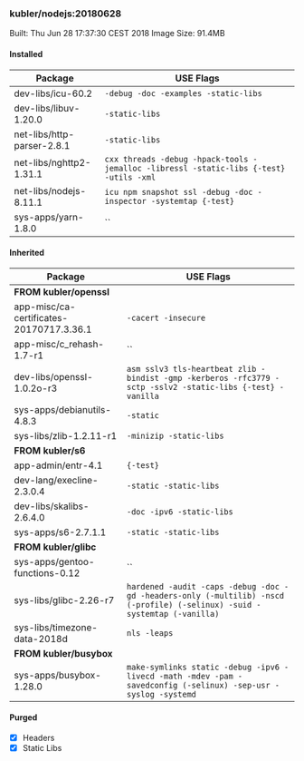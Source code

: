 ### kubler/nodejs:20180628

Built: Thu Jun 28 17:37:30 CEST 2018
Image Size: 91.4MB

#### Installed
Package | USE Flags
--------|----------
dev-libs/icu-60.2 | `-debug -doc -examples -static-libs`
dev-libs/libuv-1.20.0 | `-static-libs`
net-libs/http-parser-2.8.1 | `-static-libs`
net-libs/nghttp2-1.31.1 | `cxx threads -debug -hpack-tools -jemalloc -libressl -static-libs {-test} -utils -xml`
net-libs/nodejs-8.11.1 | `icu npm snapshot ssl -debug -doc -inspector -systemtap {-test}`
sys-apps/yarn-1.8.0 | ``
#### Inherited
Package | USE Flags
--------|----------
**FROM kubler/openssl** |
app-misc/ca-certificates-20170717.3.36.1 | `-cacert -insecure`
app-misc/c_rehash-1.7-r1 | ``
dev-libs/openssl-1.0.2o-r3 | `asm sslv3 tls-heartbeat zlib -bindist -gmp -kerberos -rfc3779 -sctp -sslv2 -static-libs {-test} -vanilla`
sys-apps/debianutils-4.8.3 | `-static`
sys-libs/zlib-1.2.11-r1 | `-minizip -static-libs`
**FROM kubler/s6** |
app-admin/entr-4.1 | `{-test}`
dev-lang/execline-2.3.0.4 | `-static -static-libs`
dev-libs/skalibs-2.6.4.0 | `-doc -ipv6 -static-libs`
sys-apps/s6-2.7.1.1 | `-static -static-libs`
**FROM kubler/glibc** |
sys-apps/gentoo-functions-0.12 | ``
sys-libs/glibc-2.26-r7 | `hardened -audit -caps -debug -doc -gd -headers-only (-multilib) -nscd (-profile) (-selinux) -suid -systemtap (-vanilla)`
sys-libs/timezone-data-2018d | `nls -leaps`
**FROM kubler/busybox** |
sys-apps/busybox-1.28.0 | `make-symlinks static -debug -ipv6 -livecd -math -mdev -pam -savedconfig (-selinux) -sep-usr -syslog -systemd`
#### Purged
- [x] Headers
- [x] Static Libs

